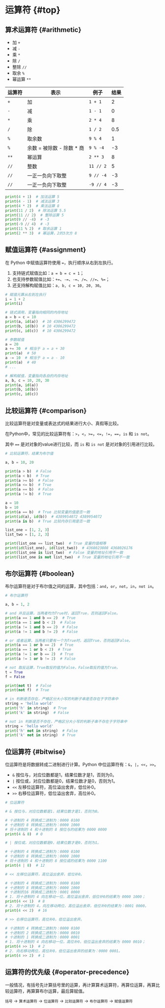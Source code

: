 # 运算符 {#top}

## 算术运算符 {#arithmetic}

- 加 `+`
- 减 `-`
- 乘 `*`
- 除 `/`
- 整除 `//`
- 取余 `%`
- 幂运算 `**`

| 运算符 | 表示 | 例子 | 结果 |
|----|--| ---- |------|
| `+` | 加 | `1 + 1` | 2 |
| `-` | 减 | `1 - 1` | 0 |
| `*` | 乘 | `2 * 4` | 8 |
| `/` | 除 | `1 / 2` | 0.5 |
| `%` | 取余数 | `9 % 4` | 1 |
| `%` | 余数 = 被除数 - 除数 * 商 | `9 % -4` | -3 |
| `**` | 幂运算 | `2 ** 3` | 8 |
| `//` | 整数 | `11 // 2` | 5 |
| `//` | 一正一负向下取整 | `9 // -4` | -3 |
| `//` | 一正一负向下取整 | `-9 // 4` | -3 |

```python
print(4 + 1)  # 加法运算 5
print(4 - 1)  # 减法运算 3
print(4 * 2)  # 乘法运算 8
print(11 / 2)  # 除法运算 5.5
print(11 // 2)  # 整除运算 5
print(9 // -4)  # -3 
print(-9 // 4)  # -3 
print(11 % 2)  # 取余运算 1
print(2 ** 3)  # 幂运算，2的3次方 8
```

## 赋值运算符 {#assignment}

在 Python 中赋值运算符使用 `=`，执行顺序从右到左执行。

1. 支持链式赋值比如：`a = b = c = 1`；
2. 也支持参数赋值比如：`+=`、`-=`、`-=`、`/=`、`//=`、`%=`；
3. 还支持解构赋值比如：`a, b, c = 10, 20, 30`。

```python
# 赋值元算从右到左执行
i = 1 + 2
print(i)

# 链式调用，变量指向相同的内存地址
a = b = c = 10
print(a, id(a))  # 10 4306299472
print(b, id(b))  # 10 4306299472
print(c, id(c))  # 10 4306299472

# 参数赋值
a = 20
a += 30  # 相当于 a = a + 30
print(a)  # 50 
a -= 10  # 相当于 a = a - 10
print(a)  # 40
# ...

# 解构赋值，变量指向各自的内存地址
a, b, c = 10, 20, 30
print(a, id(a))
print(b, id(b))
print(c, id(c))
```

## 比较运算符 {#comparison}

比较运算符是对变量或表达式的结果进行大小、真假等比较。

在Python中，常见的比较运算符有：`>`，`<`，`>=`，`<=`，`!=`，`==`，`is` 和 `is not`。

其中 `==` 是对对象的value进行比较，而 `is` 和 `is not` 是对对象的引用进行比较。

```python
# 比较运算符，结果为布尔值

a, b = 10, 20

print(a > b)  # False
print(a < b)  # True
print(a >= b)  # False
print(a <= b)  # True
print(a == b)  # False
print(a != b)  # True

a = 10
b = 10
print(a == b)  # True 比较变量的值是否一致
print(id(a), id(b))  # 4389954072 4389954072
print(a is b)  # True 比较内存引用是否一致

list_one = [1, 2, 3]
list_two = [1, 2, 3]

print(list_one == list_two)  # True 变量的值相等
print(id(list_one), id(list_two))  # 4368023808 4368026176
print(list_one is list_two)  # False 变量的地址引用不一致
print(list_one is not list_two)  # True 变量的地址引用不一致

```

## 布尔运算符 {#boolean}

布尔运算符是对于布尔值之间的运算，其中包括：`and`，`or`，`not`，`in`，`not in`。

```python
# 布尔运算符

a, b = 1, 2

# and 并且运算，当两者均为True时，返回True，否则返回False。
print(a == 1 and b == 2)  # True
print(a == 1 and b < 2)  # False
print(a != 1 and b == 2)  # False
print(a != 1 and b != 2)  # False

# or 或者运算，当两者只要有一个为True时，返回True，否则返回False。
print(a == 1 or b == 2)  # True
print(a == 1 or b < 2)  # True
print(a != 1 or b == 2)  # True
print(a != 1 or b != 2)  # False

# not 取反运算，True取反的值为False，False取反的值为True。
t = True
f = False

print(not t)  # False
print(not f)  # True

# in 判断是否存在，严格区分大小写的判断子串是否存在于字符串中
string = 'hello world'
print('h' in string)  # True
print('k' in string)  # False

# not in 判断是否不存在，严格区分大小写的判断子串不存在于字符串中
string = 'hello world'
print('h' not in string)  # False
print('k' not in string)  # True

```


## 位运算符 {#bitwise}

位运算符是将数据转成二进制进行计算。Python 中位运算符有：`&`，`|`，`<<`，`>>`。

- `&` 按位与，对应位数都是1，结果位数才是1，否则为0。
- `|` 按位或，对应位数都是0，结果位数才是0，否则为1。
- `<<` 左移位运算符，高位溢出舍弃，低位补0。
- `>>` 右移位运算符，低位溢出舍弃，高位补0。


```python
# 位运算符

# & 按位与，对应位数都是1，结果位数才是1，否则为0。

# 十进制的 4 转换成二进制为：0000 0100
# 十进制的 8 转换成二进制为：0000 1000
# 将十进制的 4 和十进制的 8 按位与的结果为 0000 0000
print(4 & 8)  # 0

# | 按位或，对应位数都是0，结果位数才是0，否则为1。

# 十进制的 4 转换成二进制为：0000 0100
# 十进制的 8 转换成二进制为：0000 1000
# 将十进制的 4 和十进制的 8 按位或的结果为 0000 1100
print(4 | 8)  # 12

# << 左移位运算符，高位溢出舍弃，低位补0。

# 十进制的 4 转换成二进制为：0000 0100
# 十进制的 8 转换成二进制为：0000 1000
# 十进制的16 转换成二进制为：0001 0000
# 1. 将十进制的 4 向左移动一位，高位溢出舍弃，低位补0的结果为 0000 1000；
print(4 << 1)  # 8
# 2. 将十进制的 4，向左移动两位，高位溢出舍弃，低位补0的结果为：0001 0000。
print(4 << 2)  # 16

# >> 右移位运算符，高位补0，低位溢出舍弃。

# 十进制的 4 转换成二进制为：0000 0100
# 十进制的 2 转换成二进制为：0000 0010
# 十进制的 1 转换成二进制为：0000 0001
# 1. 将十进制的 4 向右移动一位，高位补0，低位溢出舍弃的结果为 0000 0010；
print(4 >> 1)  # 2
# 2. 向右移动两位，高位补0，低位溢出舍弃的结果为：0000 0001。
print(4 >> 2)  # 1

```


## 运算符的优先级 {#operator-precedence}

一般情况，有括号先计算括号里的运算，再计算算术运算符，再算位运算，再算比较运算符，再算算布尔运算，最后算赋值。

`括号` -> `算术运算符` -> `位运算符` -> `比较运算符` -> `布尔运算符` -> `赋值运算符`